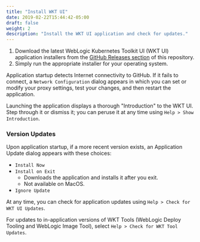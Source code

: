 ```yaml
---
title: "Install WKT UI"
date: 2019-02-22T15:44:42-05:00
draft: false
weight: 2
description: "Install the WKT UI application and check for updates."
---
```


1. Download the latest WebLogic Kubernetes Toolkit UI (WKT UI) application installers from the [GitHub Releases section](https://github.com/oracle/weblogic-toolkit-ui/releases) of this repository.
2. Simply run the appropriate installer for your operating system.

Application startup detects Internet connectivity to GitHub. If it fails to connect, a `Network Configuration` dialog appears in which you can set or modify your proxy settings, test your changes, and then restart the application.  

Launching the application displays a thorough "Introduction" to the WKT UI. Step through it or dismiss it; you can peruse it at any time using `Help > Show Introduction`.

### Version Updates

Upon application startup, if a more recent version exists, an Application Update dialog appears with these choices:

- `Install Now`
- `Install on Exit`
    - Downloads the application and installs it after you exit.
    - Not available on MacOS.
- `Ignore Update`

At any time, you can check for application updates using `Help > Check for WKT UI Updates`.

For updates to in-application versions of WKT Tools (WebLogic Deploy Tooling and WebLogic Image Tool), select `Help > Check for WKT Tool Updates`.
